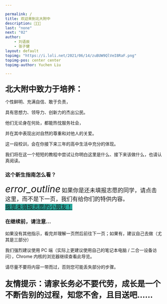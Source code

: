 ```yaml
---

permalink: /
title: 欢迎来到北大附中
description: 🎉🎉🎉
last: "none"
next: "02"
author:
    - 刘语辰
    - 张子健
layout: default
topimg: "https://i.loli.net/2021/06/14/zuBUW9QlVeI8RaF.png"
topimg-pos: center center
topimg-author: Yuchen Liu

---
```

<script>
  document.addEventListener('DOMContentLoaded', function() {
    var elems = document.querySelectorAll('.materialboxed');
    var instances = M.Materialbox.init(elems);
    var elems2 = document.querySelectorAll('.slider');
    var instances2 = M.Slider.init(elems2,{
      // height: (window.innerHeight*0.3 + window.innerWidth*0.2)
      height: calculatedGallerySize
    });
  });
  M.toast({
    html: '<span>本网站由学生社团撰写，不代表官方观点。</span><a class="btn-flat toast-action right" style="color: var(--accent); font-weight: bold;" onclick="M.Toast.dismissAll()">知道了</a>',
    displayLength: 150000,
    activationPercent: 2
  });
</script>
<!-- <script>
  document.addEventListener('DOMContentLoaded',function(){
    if (typeof(Storage) !== "undefined")
    {
      var now_step=localStorage.getItem("step");
      if(now_step!=""&&now_step!=null&&now_step!=undefined)
      {
        M.toast({
            html: '<div style="text-align: left;"><span>是否返回上次阅读进度&nbsp;？</span><br/><a class="btn-flat toast-action left" onclick="M.Toast.dismissAll()">关闭</a><a class="btn-flat toast-action left" onclick="window.location="./intro'+now_step+'">返回阅读进度</a></div>',
            displayLength: 150000,
            activationPercent: 2
        });
        localStorage.setItem("step",'');
      }
    }
  });
</script> -->

<script>
  function IsPC() {
   const userAgentInfo = navigator.userAgent;
   const Agents = ["Android", "iPhone",
         "SymbianOS", "Windows Phone",
         "iPad", "iPod"];
   let flag = true;
   for (let v = 0; v < Agents.length; v++) {
      if (userAgentInfo.indexOf(Agents[v]) > 0) {
         flag = false;
         break;
      }
   }
   return flag;
}

 document.addEventListener('DOMContentLoaded',function(){
   if(!IsPC())
   {
     document.querySelector('#mobile-hint').removeAttribute('hidden');
   }
 });
</script>

<!-- <img src="http://bdfz-cas.pkuschool.edu.cn/assets/login-1a72e4feef0ed4ad47183208b8d0a0aa.png" width="200"> -->

<p style="font-family: '思源宋体 SC', serif; font-size: 22px; ">

<span style="font-size: 25px; font-weight: bold">北大附中致力于培养：</span><br>

个性鲜明、充满自信、敢于负责，<br>

具有思想力、领导力、创新力的杰出公民。<br>

他们无论身在何处，都能热忱服务社会，<br>

并在其中表现出对自然的尊重和对他人的关爱。<br>

</p>

这一段校训，会在你接下来三年的高中生活中充分的体现。

我们将在这一个短短的教程中尝试让你明白这里是什么、接下来该做什么，也请认真阅读。

<!-- 本指南总共 10000 字左右，预计将花费你 30分钟 ~ 1小时。 -->
### 这个新生指南怎么看？

<div class="card-panel flex-center accent-text">
    <i style="font-size: 30px;" class="material-icons">error_outline</i>
    <span style="font-size: 18px;">如果你是还未填报志愿的同学，请点击这里，而不是下一页，我们有给你们的特供内容。<br><a href="/01/" normal class="pill-btn z-depth-1 white-text" style="background-color:#26a69a;margin-top: 5px;" title="点我！">我是未填报志愿的小朋友！</a></span>
</div>


### 在继续前，请注意...

如果没有其他指示，看完并理解一页然后前往下一页；如果有，建议自己去做（尤其是三部分）

我们强烈建议使用 PC 端（实际上更建议使用自己的笔记本电脑 / 二合一设备访问），Chrome 内核的浏览器继续查看此导览。


<div id="mobile-hint" class="card-panel flex-center accent-text" hidden>
    <i style="font-size: 30px;" class="material-icons">perm_device_information</i>
    <span style="font-size: 18px;">请尽可能避免使用手机或 iPad 浏览，这样后续步骤将难以进行。</span>
</div>

请尽量不要将内容一带而过，否则您可能丢失部分的步骤。


<p style="font-size: 25px; font-weight: bold;">友情提示：请家长务必不要代劳，成长是一个不断告别的过程，知您不舍，且目送吧……
</p>
<!-- <div class="card-panel flex-center accent-text">
    <i style="font-size: 30px;" class="material-icons">error_outline</i>
    <span style="font-size: 18px;">本站点正在修订中，内容仅供预览。</span>
</div> -->




